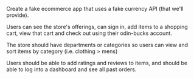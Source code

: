 Create a fake ecommerce app that uses a fake currency API (that we'll provide).

Users can see the store's offerings, can sign in, add items to a shopping cart, view that cart and check out using their odin-bucks account.

The store should have departments or categories so users can view and sort items by category (i.e. clothing > mens)

Users should be able to add ratings and reviews to items, and should be able to log into a dashboard and see all past orders.
